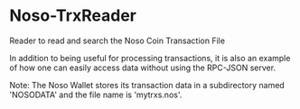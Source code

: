 # Noso-TrxReader
Reader to read and search the Noso Coin Transaction File

In addition to being useful for processing transactions, it is also an example of how one can easily access data without using the RPC-JSON server.

Note: The Noso Wallet stores its transaction data in a subdirectory named 'NOSODATA' and the file name is 'mytrxs.nos'.
